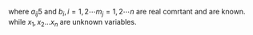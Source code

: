 where $a_{i j} 5$ and $b_{i}, i=1,2 \cdots m_{j}=1,2 \cdots n$ are real comrtant and are known.
while $x_{1}, x_{2} \ldots x_{n}$ are unknown variables.
